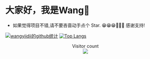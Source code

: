 
# 大家好，我是Wang👋

- 如果觉得项目不错,请不要吝啬动手点个 Star. 😁😁😁🎉🎉🎉 感谢支持!

[![wangyiidii的github统计](https://github-readme-stats.anuraghazra1.vercel.app/api?username=wangyiidii&show_icons=true&title_color=fff&icon_color=79ff97&text_color=9f9f9f&bg_color=151515)](https://github.com/wangyiidii)
[![Top Langs](https://github-readme-stats.vercel.app/api/top-langs/?username=wangyiidii&layout=compact&theme=radical)](https://github.com/wangyiidii)
<p align="center"> 
  Visitor count<br>
  <img src="https://profile-counter.glitch.me/sagar-viradiya/count.svg" />
</p>
